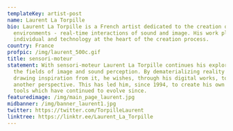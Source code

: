 ```yaml
---
templateKey: artist-post
name: Laurent La Torpille
bio: Laurent La Torpille is a French artist dedicated to the creation of dynamic
  environments - real-time interactions of sound and image. His work places the
  individual and technology at the heart of the creation process.
country: France
profpic: /img/laurent_500c.gif
title: sensori-moteur
statement: With sensori-moteur Laurent La Torpille continues his exploration in
  the fields of image and sound perception. By dematerializing reality or by
  drawing inspiration from it, he wishes, through his digital works, to offer
  another perspective. This has led him, since 1994, to create his own digital
  tools which have continued to evolve since.
featuredimage: /img/main_page_laurent.jpg
midbanner: /img/banner_laurent1.jpg
twitter: https://twitter.com/TorpilleLaurent
linktree: https://linktr.ee/Laurent_La_Torpille
---
```

